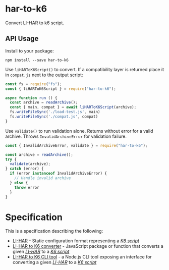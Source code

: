 # har-to-k6

Convert LI-HAR to k6 script.

## API Usage

Install to your package:

```shell
npm install --save har-to-k6
```

Use `liHARToK6Script()` to convert. If a compatibility layer is returned place
it in `compat.js` next to the output script:

```js
const fs = require("fs");
const { liHARToK6Script } = require("har-to-k6");

async function run () {
  const archive = readArchive();
  const { main, compat } = await liHARToK6Script(archive);
  fs.writeFileSync('./load-test.js', main)
  fs.writeFileSync('./compat.js', compat)
}
```

Use `validate()` to run validation alone. Returns without error for a valid
archive. Throws `InvalidArchiveError` for validation failure.

```js
const { InvalidArchiveError, validate } = require("har-to-k6");

const archive = readArchive();
try {
  validate(archive);
} catch (error) {
  if (error instanceof InvalidArchiveError) {
    // Handle invalid archive
  } else {
    throw error
  }
}
```

# Specification

This is a specification describing the following:
- [LI-HAR](li-har.spec.md) - Static configuration format representing a
  [_K6 script_](https://docs.k6.io/docs)
- [LI-HAR to K6 converter](converter.spec.md) - JavaScript package or function
  that converts a given [_LI-HAR_](li-har.spec.md) to a
  [_K6 script_](https://docs.k6.io/docs)
- [LI-HAR to K6 CLI tool](cli-tool.spec.md) - a Node.js CLI tool exposing an
  interface for converting a given [_LI-HAR_](li-har.spec.md) to a
  [_K6 script_](https://docs.k6.io/docs)
